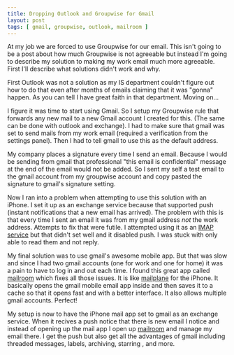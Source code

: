 ```yaml
--- 
title: Dropping Outlook and Groupwise for Gmail
layout: post
tags: [ gmail, groupwise, outlook, mailroom ]
---
```

At my job we are forced to use Groupwise for our email. This isn't going to be
a post about how much Groupwise is not agreeable but instead I'm going to
describe my solution to making my work email much more agreeable. First I'll
describe what solutions didn't work and why.

First Outlook was not a solution as my IS department couldn't figure out how
to do that even after months of emails claiming that it was "gonna" happen. As
you can tell I have great faith in that department. Moving on...

I figure it was time to start using Gmail. So I setup my Groupwise rule that
forwards any new mail to a new Gmail account I created for this. (The same can
be done with outlook and exchange). I had to make sure that gmail was set to
send mails from my work email (required a verification from the settings
panel). Then I had to tell gmail to use this as the default address.

My company places a signature every time I send an email. Because I would be
sending from gmail that professional "this email is confidential" message at
the end of the email would not be added. So I sent my self a test email to the
gmail account from my groupwise account and copy pasted the signature to
gmail's signature setting.

Now I ran into a problem when attempting to use this solution with an iPhone.
I set it up as an exchange service because that supported push (instant
notifications that a new email has arrived). The problem with this is that
every time I sent an email it was from my gmail address _not_ the work
address. Attempts to fix that were futile. I attempted using it as an
[IMAP service][1] but that didn't set well and it disabled push. I was stuck
with only able to read them and not reply.

My final solution was to use gmail's awesome mobile app. But that was slow and
since I had two gmail accounts (one for work and one for home) it was a pain
to have to log in and out each time. I found this great app called
[mailroom][] which fixes all those issues. It is like [mailplane][] for the
iPhone. It basically opens the gmail mobile email app inside and then saves it
to a cache so that it opens fast and with a better interface. It also allows
multiple gmail accounts. Perfect!

My setup is now to have the iPhone mail app set to gmail as an exchange
service. When it recives a push notice that there is new email I notice and
instead of opening up the mail app I open up [mailroom][] and manage my email
there. I get the push but also get all the advantages of gmail including
threaded messages, labels, archiving, starring , and more.

[1]: http://mail.google.com/support/bin/answer.py?hl=en&answer=78799
[mailroom]: http://www.usemailroom.com/
[mailplane]: http://mailplaneapp.com/
